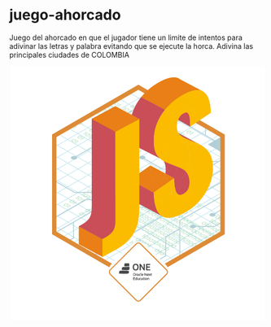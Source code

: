 # juego-ahorcado
Juego del ahorcado en que el jugador tiene un limite de intentos para adivinar las letras y palabra evitando que se ejecute la horca. Adivina las principales ciudades de COLOMBIA

<p align="center" >
     <img width="500" heigth="300" src="https://github.com/Carol-dc/juego-ahorcado/blob/main/Insignisa-juegoAhorcado.png">
</p>


